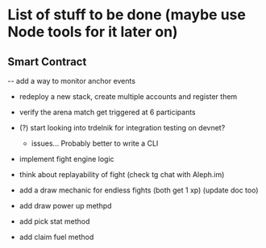# List of stuff to be done (maybe use Node tools for it later on)

## Smart Contract

-- add a way to monitor anchor events

- redeploy a new stack, create multiple accounts and register them
- verify the arena match get triggered at 6 participants
- (?) start looking into trdelnik for integration testing on devnet?
    - issues... Probably better to write a CLI

- implement fight engine logic
- think about replayability of fight (check tg chat with Aleph.im)

- add a draw mechanic for endless fights (both get 1 xp) (update doc too)

- add draw power up methpd
- add pick stat method

- add claim fuel method
